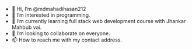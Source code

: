- 👋 Hi, I’m @mdmahadihasan212
- 👀 I’m interested in programming.
- 🌱 I’m currently learning full stack web development course with Jhankar Mahbub vai.
- 💞️ I’m looking to collaborate on everyone.
- 📫 How to reach me with my contact address.

<!---
mdmehedihasan212/mdmehedihasan212 is a ✨ special ✨ repository because its `README.md` (this file) appears on your GitHub profile.
You can click the Preview link to take a look at your changes.
--->
